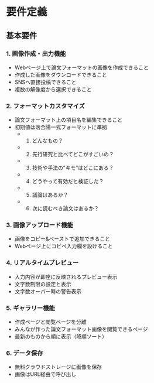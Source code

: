 # 要件定義

## 基本要件

### 1. 画像作成・出力機能
- Webページ上で論文フォーマットの画像を作成できること
- 作成した画像をダウンロードできること
- SNSへ直接投稿できること
- 複数の解像度から選択できること

### 2. フォーマットカスタマイズ
- 論文フォーマット上の項目名を編集できること
- 初期値は落合陽一式フォーマットに準拠
  - 1. どんなもの？
  - 2. 先行研究と比べてどこがすごいの？
  - 3. 技術や手法の"キモ"はどこにある？
  - 4. どうやって有効だと検証した？
  - 5. 議論はあるか？
  - 6. 次に読むべき論文はあるか？

### 3. 画像アップロード機能
- 画像をコピー&ペーストで追加できること
- Webページ上にコピペ入力欄を設けること

### 4. リアルタイムプレビュー
- 入力内容が即座に反映されるプレビュー表示
- 文字数制限の設定と表示
- 文字数オーバー時の警告表示

### 5. ギャラリー機能
- 作成ページと閲覧ページを分離
- みんなが作った論文フォーマット画像を閲覧できるページ
- 最新のものから順に表示（降順ソート）

### 6. データ保存
- 無料クラウドストレージに画像を保存
- 画像はURL経由で呼び出し